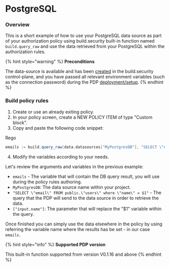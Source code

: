 # PostgreSQL

### Overview

This is a short example of how to use your PostgreSQL data source as part of your authorization policy using build.security built-in function named `build.query_raw` and use the data retrieved from your PostgreSQL within the authorization rules.

{% hint style="warning" %}
**Preconditions**

The data-source is available and has been [created](../../../data-sources/new-postgresql-data-source.md) in the build.security control-plane, and you have passed all relevant environment variables \(such as the connection password\) during the PDP [deployment/setup](../../../policy-decision-points-pdp/pdp-deployments/).
{% endhint %}

### Build policy rules

1. Create or use an already exiting policy.
2. In your policy screen, create a NEW POLICY ITEM of type "Custom block".
3. Copy and paste the following code snippet:

Rego

```scala
emails := build.query_raw(data.datasources["MyPostgresDB"], "SELECT \"email\" FROM public.\"users\" where \"name\" = $1", [input.name])
```

4. Modify the variables according to your needs.

Let's review the arguments and variables in the previous example:

* `emails` - The variable that will contain the DB query result, you will use during the policy rules authoring.
* `MyPostgresDB`: The data source name within your project.
* `"SELECT \"email\" FROM public.\"users\" where \"name\" = $1"` - The query that the PDP will send to the data source in order to retrieve the data.
* `["input.name"]`: The parameter that will replace the "$1" variable within the query.

Once finished you can simply use the data elsewhere in the policy by using referring the variable name where the results has be set - in our case `emails`.

{% hint style="info" %}
**Supported PDP version** 

This built-in function supported from version V0.1.16 and above 
{% endhint %}


